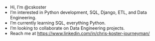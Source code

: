 - Hi, I’m @cskoster
- I’m interested in Python development, SQL, Django, ETL, and Data Engineering. 
- I’m currently learning SQL, everything Python.
- I’m looking to collaborate on Data Engineering projects.
- Reach me at https://www.linkedin.com/in/chris-koster-journeyman/


<!---
cskoster/cskoster is a ✨ special ✨ repository because its `README.md` (this file) appears on your GitHub profile.
You can click the Preview link to take a look at your changes.
--->

